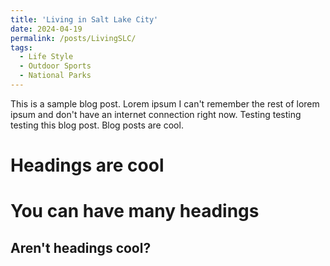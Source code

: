 ```yaml
---
title: 'Living in Salt Lake City'
date: 2024-04-19
permalink: /posts/LivingSLC/
tags:
  - Life Style
  - Outdoor Sports
  - National Parks
---
```


This is a sample blog post. Lorem ipsum I can't remember the rest of lorem ipsum and don't have an internet connection right now. Testing testing testing this blog post. Blog posts are cool.

Headings are cool
=================

You can have many headings
==========================

Aren't headings cool?
---------------------

